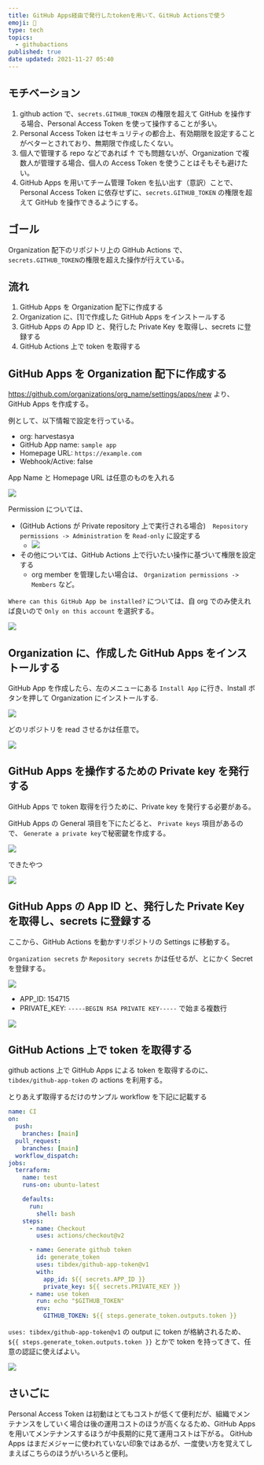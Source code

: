 ```yaml
---
title: GitHub Apps経由で発行したtokenを用いて、GitHub Actionsで使う
emoji: 🔑
type: tech
topics:
  - githubactions
published: true
date updated: 2021-11-27 05:40
---
```


## モチベーション

1. github action で、`secrets.GITHUB_TOKEN` の権限を超えて GitHub を操作する場合、Personal Access Token を使って操作することが多い。
2. Personal Access Token はセキュリティの都合上、有効期限を設定することがベターとされており、無期限で作成したくない。
3. 個人で管理する repo などであれば ↑ でも問題ないが、Organization で複数人が管理する場合、個人の Access Token を使うことはそもそも避けたい。
4. GitHub Apps を用いてチーム管理 Token を払い出す（意訳）ことで、Personal Access Token に依存せずに、`secrets.GITHUB_TOKEN` の権限を超えて GitHub を操作できるようにする。

## ゴール

Organization 配下のリポジトリ上の GitHub Actions で、`secrets.GITHUB_TOKEN`の権限を超えた操作が行えている。

## 流れ

1. GitHub Apps を Organization 配下に作成する
2. Organization に、[1]で作成した GitHub Apps をインストールする
3. GitHub Apps の App ID と、発行した Private Key を取得し、secrets に登録する
4. GitHub Actions 上で token を取得する

## GitHub Apps を Organization 配下に作成する

https://github.com/organizations/org_name/settings/apps/new より、GitHub Apps を作成する。

例として、以下情報で設定を行っている。

- org: harvestasya
- GitHub App name: `sample app`
- Homepage URL: `https://example.com`
- Webhook/Active: false

App Name と Homepage URL は任意のものを入れる

![](/images/how-to-use-github-apps-token-in-github-actions/Pasted%20image%2020211127045245.png)

Permission については、

- (GitHub Actions が Private repository 上で実行される場合)　`Repository permissions -> Administration` を `Read-only` に設定する
  - ![](/images/how-to-use-github-apps-token-in-github-actions/Pasted%20image%2020211127045149.png)
- その他については、GitHub Actions 上で行いたい操作に基づいて権限を設定する
  - org member を管理したい場合は、 `Organization permissions -> Members` など。

`Where can this GitHub App be installed?` については、自 org でのみ使えれば良いので `Only on this account` を選択する。

![](/images/how-to-use-github-apps-token-in-github-actions/Pasted%20image%2020211127045414.png)

## Organization に、作成した GitHub Apps をインストールする

GitHub App を作成したら、左のメニューにある `Install App` に行き、Install ボタンを押して Organization にインストールする.

![](/images/how-to-use-github-apps-token-in-github-actions/Pasted%20image%2020211127045621.png)

どのリポジトリを read させるかは任意で。

![](/images/how-to-use-github-apps-token-in-github-actions/Pasted%20image%2020211127045650.png)

## GitHub Apps を操作するための Private key を発行する

GitHub Apps で token 取得を行うために、Private key を発行する必要がある。

GitHub Apps の General 項目を下にたどると、 `Private keys` 項目があるので、 `Generate a private key`で秘密鍵を作成する。

![](/images/how-to-use-github-apps-token-in-github-actions/Pasted%20image%2020211127045831.png)

できたやつ

![](/images/how-to-use-github-apps-token-in-github-actions/Pasted%20image%2020211127045851.png)

## GitHub Apps の App ID と、発行した Private Key を取得し、secrets に登録する

ここから、GitHub Actions を動かすリポジトリの Settings に移動する。

`Organization secrets` か `Repository secrets` かは任せるが、とにかく Secret を登録する。

![](/images/how-to-use-github-apps-token-in-github-actions/Pasted%20image%2020211127050101.png)

- APP_ID: 154715
- PRIVATE_KEY: `-----BEGIN RSA PRIVATE KEY-----` で始まる複数行

![](/images/how-to-use-github-apps-token-in-github-actions/Pasted%20image%2020211127050203.png)

## GitHub Actions 上で token を取得する

github actions 上で GitHub Apps による token を取得するのに、 `tibdex/github-app-token` の actions を利用する。

とりあえず取得するだけのサンプル workflow を下記に記載する

```yaml
name: CI
on:
  push:
    branches: [main]
  pull_request:
    branches: [main]
  workflow_dispatch:
jobs:
  terraform:
    name: test
    runs-on: ubuntu-latest

    defaults:
      run:
        shell: bash
    steps:
      - name: Checkout
        uses: actions/checkout@v2

      - name: Generate github token
        id: generate_token
        uses: tibdex/github-app-token@v1
        with:
          app_id: ${{ secrets.APP_ID }}
          private_key: ${{ secrets.PRIVATE_KEY }}
      - name: use token
        run: echo "$GITHUB_TOKEN"
        env:
          GITHUB_TOKEN: ${{ steps.generate_token.outputs.token }}
```

`uses: tibdex/github-app-token@v1` の output に token が格納されるため、 `${{ steps.generate_token.outputs.token }}` とかで token を持ってきて、任意の認証に使えばよい。

![](/images/how-to-use-github-apps-token-in-github-actions/Pasted%20image%2020211127051620.png)

## さいごに

Personal Access Token は初動はとてもコストが低くて便利だが、組織でメンテナンスをしていく場合は後の運用コストのほうが高くなるため、GitHub Apps を用いてメンテナンスするほうが中長期的に見て運用コストは下がる。
GitHub Apps はまだメジャーに使われていない印象ではあるが、一度使い方を覚えてしまえばこちらのほうがいろいろと便利。
